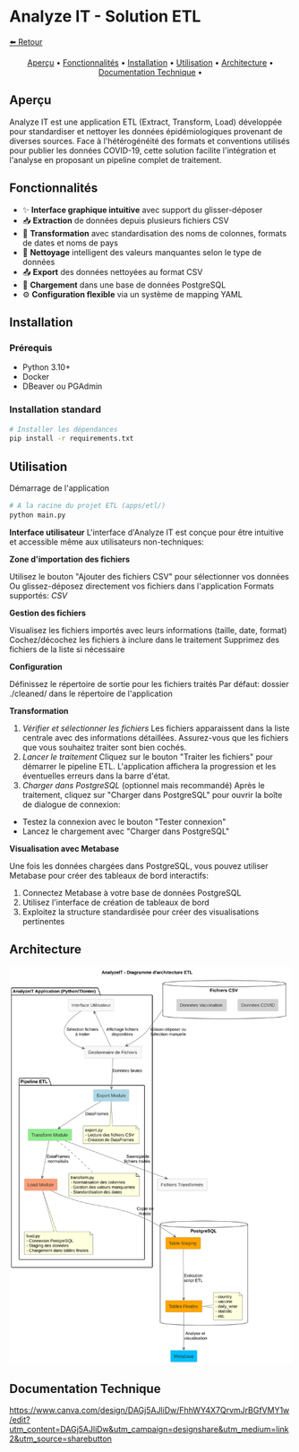 # Analyze IT - Solution ETL

[⬅️ Retour](/README.md)

<p align="center">
  <a href="#Aperçu">Aperçu</a> •
  <a href="#Fonctionnalités">Fonctionnalités</a> •
  <a href="#Installation">Installation</a> •
  <a href="#Utilisation">Utilisation</a> •
  <a href="#Architecture">Architecture</a> •
  <a href="#Documentation-technique">Documentation Technique</a> •
</p>

## Aperçu

Analyze IT est une application ETL (Extract, Transform, Load) développée pour standardiser et nettoyer les données épidémiologiques provenant de diverses sources. Face à l'hétérogénéité des formats et conventions utilisés pour publier les données COVID-19, cette solution facilite l'intégration et l'analyse en proposant un pipeline complet de traitement.

## Fonctionnalités

- ✨ **Interface graphique intuitive** avec support du glisser-déposer
- 📥 **Extraction** de données depuis plusieurs fichiers CSV
- 🔄 **Transformation** avec standardisation des noms de colonnes, formats de dates et noms de pays
- 🧹 **Nettoyage** intelligent des valeurs manquantes selon le type de données
- 📤 **Export** des données nettoyées au format CSV
- 💾 **Chargement** dans une base de données PostgreSQL
- ⚙️ **Configuration flexible** via un système de mapping YAML

## Installation

### Prérequis

- Python 3.10+
- Docker
- DBeaver ou PGAdmin

### Installation standard

```bash
# Installer les dépendances
pip install -r requirements.txt
```


## Utilisation

Démarrage de l'application
```bash
# A la racine du projet ETL (apps/etl/)
python main.py
```
**Interface utilisateur**
L'interface d'Analyze IT est conçue pour être intuitive et accessible même aux utilisateurs non-techniques:

**Zone d'importation des fichiers**

Utilisez le bouton "Ajouter des fichiers CSV" pour sélectionner vos données
Ou glissez-déposez directement vos fichiers dans l'application
Formats supportés: *CSV*


**Gestion des fichiers**

Visualisez les fichiers importés avec leurs informations (taille, date, format)
Cochez/décochez les fichiers à inclure dans le traitement
Supprimez des fichiers de la liste si nécessaire


**Configuration**

Définissez le répertoire de sortie pour les fichiers traités
Par défaut: dossier ./cleaned/ dans le répertoire de l'application

**Transformation**

1. *Vérifier et sélectionner les fichiers*
Les fichiers apparaissent dans la liste centrale avec des informations détaillées. Assurez-vous que les fichiers que vous souhaitez traiter sont bien cochés.
2. *Lancer le traitement*
Cliquez sur le bouton "Traiter les fichiers" pour démarrer le pipeline ETL. L'application affichera la progression et les éventuelles erreurs dans la barre d'état.
3. *Charger dans PostgreSQL* (optionnel mais recommandé)
Après le traitement, cliquez sur "Charger dans PostgreSQL" pour ouvrir la boîte de dialogue de connexion:

- Testez la connexion avec le bouton "Tester connexion"
- Lancez le chargement avec "Charger dans PostgreSQL"

**Visualisation avec Metabase**

Une fois les données chargées dans PostgreSQL, vous pouvez utiliser Metabase pour créer des tableaux de bord interactifs:

1. Connectez Metabase à votre base de données PostgreSQL
2. Utilisez l'interface de création de tableaux de bord
3. Exploitez la structure standardisée pour créer des visualisations pertinentes
## Architecture

![Schéma ](docs/architecture/img/ArchitectureETL.svg)

## Documentation Technique

https://www.canva.com/design/DAGj5AJliDw/FhhWY4X7QrvmJrBGfVMY1w/edit?utm_content=DAGj5AJliDw&utm_campaign=designshare&utm_medium=link2&utm_source=sharebutton